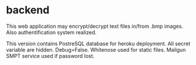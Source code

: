 # backend
This web application may encrypt/decrypt text files in/from .bmp images. Also authentification system realized.

This version contains PostreSQL database for heroku deployment. All secret variable are hidden. Debug=False. Whitenose used for static files. 
Mailgun SMPT service used if password lost.
